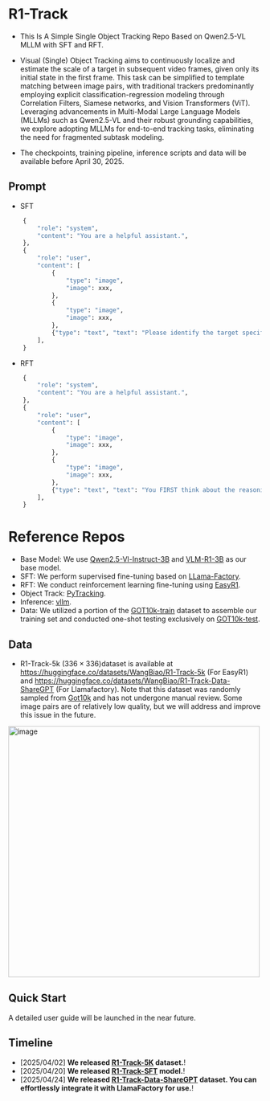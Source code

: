 # R1-Track
- This Is A Simple Single Object Tracking Repo Based on Qwen2.5-VL MLLM with SFT and ‌RFT.
- Visual (Single) Object Tracking aims to continuously localize and estimate the scale of a target in subsequent video frames, given only its initial state in the first frame. This task can be simplified to template matching between image pairs, with traditional trackers predominantly employing explicit classification-regression modeling through Correlation Filters, Siamese networks, and Vision Transformers (ViT). Leveraging advancements in Multi-Modal Large Language Models (MLLMs) such as Qwen2.5-VL and their robust grounding capabilities, we explore adopting MLLMs for end-to-end tracking tasks, eliminating the need for fragmented subtask modeling.

- The checkpoints, training pipeline, inference scripts and data will be available before April 30, 2025.


## Prompt
- SFT
```python
    {
        "role": "system",
        "content": "You are a helpful assistant.",
    },
    {
        "role": "user",
        "content": [
            {
                "type": "image",
                "image": xxx,
            },
            {
                "type": "image",
                "image": xxx,
            },
            {"type": "text", "text": "Please identify the target specified by the bounding box [241,66,329,154] in the first image and locate it in the second image. \n Return the coordinates in [x_min,y_min,x_max,y_max] format."},
        ],
    }
```

- RFT
```python
    {
        "role": "system",
        "content": "You are a helpful assistant.",
    },
    {
        "role": "user",
        "content": [
            {
                "type": "image",
                "image": xxx,
            },
            {
                "type": "image",
                "image": xxx,
            },
            {"type": "text", "text": "You FIRST think about the reasoning process as an internal monologue and then provide the final answer. \n The reasoning process MUST BE enclosed within <think> </think> tags. The final answer MUST BE put in <answer> </answer> tags. \n Please identify the target specified by the bounding box [241,66,329,154] in the first image and locate it in the second image. \n Return the coordinates in [x_min,y_min,x_max,y_max] format."},
        ],
    }
```

# Reference Repos
- Base Model: We use [Qwen2.5-Vl-Instruct-3B](https://github.com/QwenLM/Qwen2.5-VL) and [VLM-R1-3B](https://github.com/om-ai-lab/VLM-R1) as our base model.
- SFT: We perform supervised fine-tuning based on [LLama-Factory](https://github.com/hiyouga/LLaMA-Factory).
- RFT: We conduct reinforcement learning fine-tuning using [EasyR1](https://github.com/hiyouga/EasyR1).
- Object Track: [PyTracking](https://github.com/visionml/pytracking).
- Inference: [vllm](https://github.com/vllm-project/vllm).
- Data: We utilized a portion of the [GOT10k-train](http://got-10k.aitestunion.com/) dataset to assemble our training set and conducted one-shot testing exclusively on [GOT10k-test](http://got-10k.aitestunion.com/).


## Data
- R1-Track-5k ($336 \times 336$)dataset is available at https://huggingface.co/datasets/WangBiao/R1-Track-5k (For EasyR1) and https://huggingface.co/datasets/WangBiao/R1-Track-Data-ShareGPT (For Llamafactory). 
Note that this dataset was randomly sampled from [Got10k](http://got-10k.aitestunion.com/) and has not undergone manual review. Some image pairs are of relatively low quality, but we will address and improve this issue in the future.
<img width="500" alt="image" src="https://github.com/user-attachments/assets/25afecd3-16b9-4a02-a816-eb2a8bf63ba4" />


## Quick Start
A detailed user guide will be launched in the near future.


## Timeline
- [2025/04/02] **We released [R1-Track-5K](https://huggingface.co/datasets/WangBiao/R1-Track-5k) dataset.**!
- [2025/04/20] **We released [R1-Track-SFT](https://huggingface.co/WangBiao/R1-Track-SFT) model.**!
- [2025/04/24] **We released [R1-Track-Data-ShareGPT](https://huggingface.co/datasets/WangBiao/R1-Track-Data-ShareGPT) dataset. You can effortlessly integrate it with LlamaFactory for use.**!
